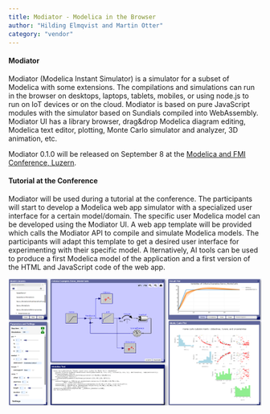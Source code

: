 ```yaml
---
title: Modiator - Modelica in the Browser
author: "Hilding Elmqvist and Martin Otter"
category: "vendor"
---
```


#### Modiator
Modiator (Modelica Instant Simulator) is a simulator for a subset of Modelica with some extensions. 
The compilations and simulations can run in the browser on desktops, laptops, tablets, mobiles, or using node.js 
to run on IoT devices or on the cloud. Modiator is based on pure JavaScript modules with the simulator 
based on Sundials compiled into WebAssembly. Modiator UI has a library browser, drag&drop Modelica diagram editing,
Modelica text editor, plotting, Monte Carlo simulator and analyzer, 3D animation, etc.

Modiator 0.1.0 will be released on September 8 at the [Modelica and FMI Conference, Luzern](https://modelica.org/events/modelica2025/).

#### Tutorial at the Conference
Modiator will be used during a tutorial at the conference. The participants will start to develop a Modelica 
web app simulator with a specialized user interface for a certain model/domain. The specific user 
Modelica model can be developed using the Modiator UI. A web app template will be provided which calls 
the Modiator API to compile and simulate Modelica models. The participants will adapt this template
to get a desired user interface for experimenting with their specific model. A
lternatively, AI tools can be used to produce a first Modelica model of the application and a
first version of the HTML and JavaScript code of the web app.

<img width="622" height="253" alt="modiator" src="modiator.png" />
